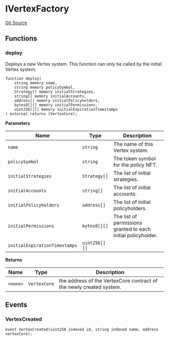 # IVertexFactory
[Git Source](https://github.com/llama-community/vertex-v1/blob/e34741a8cdaa6c1dda28570d75bad71cc5c1aa21/src/factory/IVertexFactory.sol)


## Functions
### deploy

Deploys a new Vertex system. This function can only be called by the initial Vertex system.


```solidity
function deploy(
    string memory name,
    string memory policySymbol,
    Strategy[] memory initialStrategies,
    string[] memory initialAccounts,
    address[] memory initialPolicyholders,
    bytes8[][] memory initialPermissions,
    uint256[][] memory initialExpirationTimestamps
) external returns (VertexCore);
```
**Parameters**

|Name|Type|Description|
|----|----|-----------|
|`name`|`string`|The name of this Vertex system.|
|`policySymbol`|`string`|The token symbol for the policy NFT.|
|`initialStrategies`|`Strategy[]`|The list of initial strategies.|
|`initialAccounts`|`string[]`|The list of initial accounts.|
|`initialPolicyholders`|`address[]`|The list of initial policyholders.|
|`initialPermissions`|`bytes8[][]`|The list of permissions granted to each initial policyholder.|
|`initialExpirationTimestamps`|`uint256[][]`||

**Returns**

|Name|Type|Description|
|----|----|-----------|
|`<none>`|`VertexCore`|the address of the VertexCore contract of the newly created system.|


## Events
### VertexCreated

```solidity
event VertexCreated(uint256 indexed id, string indexed name, address vertexCore);
```

